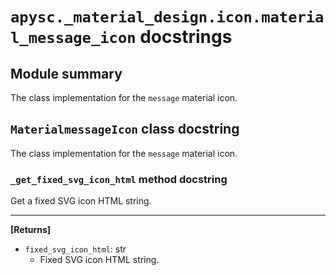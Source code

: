 # `apysc._material_design.icon.material_message_icon` docstrings

## Module summary

The class implementation for the `message` material icon.

## `MaterialmessageIcon` class docstring

The class implementation for the `message` material icon.

### `_get_fixed_svg_icon_html` method docstring

Get a fixed SVG icon HTML string.<hr>

**[Returns]**

- `fixed_svg_icon_html`: str
  - Fixed SVG icon HTML string.